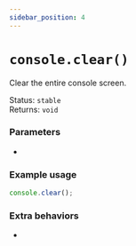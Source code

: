```yaml
---
sidebar_position: 4
---
```


# `console.clear()`

Clear the entire console screen.

Status: `stable` <br />
Returns: `void`

### Parameters

-

### Example usage

```ts
console.clear();
```

### Extra behaviors

-